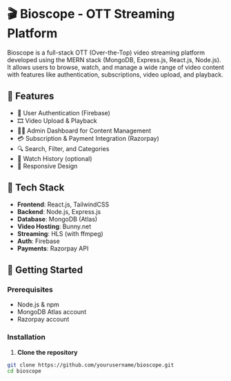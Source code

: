 # 🎬 Bioscope - OTT Streaming Platform

Bioscope is a full-stack OTT (Over-the-Top) video streaming platform developed using the MERN stack (MongoDB, Express.js, React.js, Node.js). It allows users to browse, watch, and manage a wide range of video content with features like authentication, subscriptions, video upload, and playback.

## 🌟 Features

- 🔐 User Authentication (Firebase)
- 🎞️ Video Upload & Playback
- 🧑‍💼 Admin Dashboard for Content Management
- 💳 Subscription & Payment Integration (Razorpay)
- 🔍 Search, Filter, and Categories
- 📜 Watch History (optional)
- 📱 Responsive Design

## 📁 Tech Stack

- **Frontend**: React.js, TailwindCSS
- **Backend**: Node.js, Express.js
- **Database**: MongoDB (Atlas)
- **Video Hosting**: Bunny.net
- **Streaming**: HLS (with ffmpeg)
- **Auth**: Firebase
- **Payments**: Razorpay API
  
## 🚀 Getting Started

### Prerequisites
- Node.js & npm
- MongoDB Atlas account
- Razorpay account


### Installation

1. **Clone the repository**
```bash
git clone https://github.com/yourusername/bioscope.git
cd bioscope
